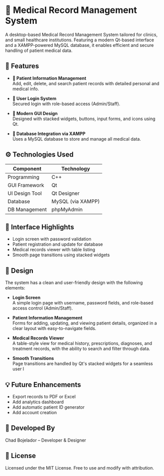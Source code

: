 # 🏥 Medical Record Management System

A desktop-based Medical Record Management System tailored for clinics, and small healthcare institutions. Featuring a modern Qt-based interface and a XAMPP-powered MySQL database, it enables efficient and secure handling of patient medical data.

## 📌 Features

- **👤 Patient Information Management**  
  Add, edit, delete, and search patient records with detailed personal and medical info.

- **🔐 User Login System**  
  Secured login with role-based access (Admin/Staff).

- **🎨 Modern GUI Design**  
  Designed with stacked widgets, buttons, input forms, and icons using Qt.

- **💾 Database Integration via XAMPP**  
  Uses a MySQL database to store and manage all medical data.

## ⚙️ Technologies Used

| Component           | Technology        |
| ------------------- | ----------------- |
| Programming         | C++               |
| GUI Framework       | Qt                |
| UI Design Tool      | Qt Designer       |
| Database            | MySQL (via XAMPP) |
| DB Management       | phpMyAdmin        |

## 📸 Interface Highlights

- Login screen with password validation
- Patient registration and update for database
- Medical records viewer with table listing
- Smooth page transitions using stacked widgets

## 🎨 Design

The system has a clean and user-friendly design with the following elements:

- **Login Screen**  
  A simple login page with username, password fields, and role-based access control (Admin/Staff).

- **Patient Information Management**  
  Forms for adding, updating, and viewing patient details, organized in a clear layout with easy-to-navigate fields.

- **Medical Records Viewer**  
  A table-style view for medical history, prescriptions, diagnoses, and treatment records, with the ability to search and filter through data.

- **Smooth Transitions**  
  Page transitions are handled by Qt's stacked widgets for a seamless user l
## 💡 Future Enhancements

- Export records to PDF or Excel
- Add analytics dashboard
- Add automatic patient ID generator
- Add account creation

## 👤 Developed By

Chad Bojelador – Developer & Designer

## 📄 License

Licensed under the MIT License. Free to use and modify with attribution.
